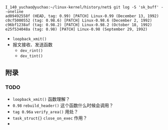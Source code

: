 





```
I_140_yuchao@yuchao:~/linux-kernel/history/net$ git log -S 'sk_buff' --oneline
ad09492558f (HEAD, tag: 0.99) [PATCH] Linux-0.99 (December 13, 1992)
c0cf5000552 (tag: 0.98.6) [PATCH] Linux-0.98.6 (December 2, 1992)
c96bf1238af (tag: 0.98.2) [PATCH] Linux-0.98.2 (October 18, 1992)
e25f534048a (tag: 0.98) [PATCH] Linux-0.98 (September 29, 1992)
```





* `loopback_xmit()`
* 报文接收、发送函数
  * `dev_rint()`
  * `dev_tint()`







## 附录

### TODO

* `loopback_xmit()` 函数理解？
* `0.98` `rebuild_header()` 这个函数什么时候会调用？
* `tag 0.96a` `verify_area()` 用处？
* `task_struct{}` `close_on_exec` 作用？
* 

